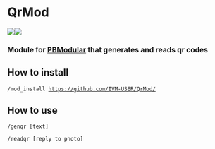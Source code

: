 # QrMod
![](https://img.shields.io/github/license/IVM-USER/QrMod?color=B34AEE)![](https://img.shields.io/badge/PBModular-module-B34AEE)
<br>

### Module for [PBModular](https://github.com/PBModular/bot) that generates and reads qr codes

## How to install
<code>/mod_install https://github.com/IVM-USER/QrMod/</code>
<br>
## How to use
<code>/genqr [text] </code>

<code>/readqr [reply to photo] </code>
